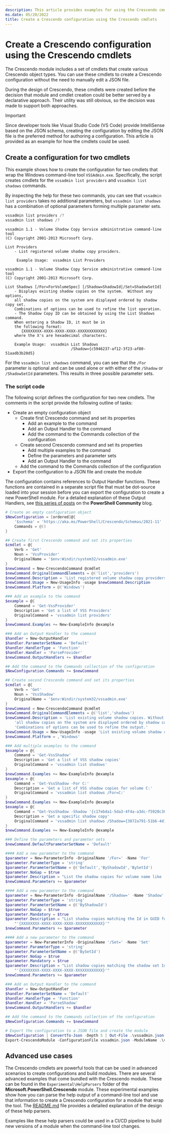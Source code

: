 ```yaml
---
description: This article provides examples for using the Crescendo cmdlets to create a configuration. This can be used as an alternate for manually created the JSON configuration file.
ms.date: 05/20/2022
title: Create a Crescendo configuration using the Crescendo cmdlets
---
```

# Create a Crescendo configuration using the Crescendo cmdlets

The Crescendo module includes a set of cmdlets that create various Crescendo object types. You can
use these cmdlets to create a Crescendo configuration without the need to manually edit a JSON file.

During the design of Crescendo, these cmdlets were created before the decision that module and
cmdlet creation could be better served by a declarative approach. Their utility was still obvious,
so the decision was made to support both approaches.

> [!IMPORTANT]
> Since developer tools like Visual Studio Code (VS Code) provide IntelliSense based on the JSON
> schema, creating the configuration by editing the JSON file is the preferred method for authoring
> a configuration. This article is provided as an example for how the cmdlets could be used.

## Create a configuration for two cmdlets

This example shows how to create the configuration for two cmdlets that wrap the Windows
command-line tool `VSSAdmin.exe`. Specifically, the script creates cmdlets for the
`vssadmin list providers` and `vssadmin list shadows` commands.

By inspecting the help for these two commands, you can see that `vssadmin list providers` takes no
additional parameters, but `vssadmin list shadows` has a combination of optional parameters forming
multiple parameter sets.

```powershell
vssadmin list providers /?
vssadmin list shadows /?
```

```Output
vssadmin 1.1 - Volume Shadow Copy Service administrative command-line tool
(C) Copyright 2001-2013 Microsoft Corp.

List Providers
    - List registered volume shadow copy providers.

     Example Usage:  vssadmin List Providers

vssadmin 1.1 - Volume Shadow Copy Service administrative command-line tool
(C) Copyright 2001-2013 Microsoft Corp.

List Shadows [/For=ForVolumeSpec] [/Shadow=ShadowId|/Set=ShadowSetId]
    - Displays existing shadow copies on the system.  Without any options,
    all shadow copies on the system are displayed ordered by shadow copy set.
    Combinations of options can be used to refine the list operation.
    - The Shadow Copy ID can be obtained by using the List Shadows command.
    When entering a Shadow ID, it must be in
    the following format:
       {XXXXXXXX-XXXX-XXXX-XXXX-XXXXXXXXXXXX}
    where the X's are hexadecimal characters.

    Example Usage:  vssadmin List Shadows
                             /Shadow={c5946237-af12-3f23-af80-51aadb3b20d5}
```

For the `vssadmin list shadows` command, you can see that the `/For` parameter is optional and can
be used alone or with either of the `/Shadow` or `/ShadowSetId` parameters. This results in three
possible parameter sets.

### The script code

The following script defines the configuration for two new cmdlets. The comments in the script
provide the following outline of tasks:

- Create an empty configuration object
  - Create first Crescendo command and set its properties
    - Add an example to the command
    - Add an Output Handler to the command
    - Add the command to the Commands collection of the configuration
  - Create second Crescendo command and set its properties
    - Add multiple examples to the command
    - Define the parameters and parameter sets
    - Add an Output Handler to the command
  - Add the command to the Commands collection of the configuration
- Export the configuration to a JSON file and create the module

The configuration contains references to Output Handler functions. These functions are contained in
a separate script file that must be dot-source loaded into your session before you can export the
configuration to create a new PowerShell module. For a detailed explanation of these Output
Handlers, see [this series of posts][blog] on the **PowerShell Community** blog.

```powershell
# Create an empty configuration object
$NewConfiguration = [ordered]@{
    '$schema' = 'https://aka.ms/PowerShell/Crescendo/Schemas/2021-11'
    Commands = @()
}

## Create first Crescendo command and set its properties
$cmdlet = @{
    Verb = 'Get'
    Noun = 'VssProvider'
    OriginalName = '$env:Windir/system32/vssadmin.exe'
}
$newCommand = New-CrescendoCommand @cmdlet
$newCommand.OriginalCommandElements = @('list','providers')
$newCommand.Description = 'List registered volume shadow copy providers'
$newCommand.Usage = New-UsageInfo -usage $newCommand.Description
$newCommand.Platform = @('Windows')

### Add an example to the command
$example = @{
    Command = 'Get-VssProvider'
    Description = 'Get a list of VSS Providers'
    OriginalCommand = 'vssadmin list providers'
}
$newCommand.Examples += New-ExampleInfo @example

### Add an Output Handler to the command
$handler = New-OutputHandler
$handler.ParameterSetName = 'Default'
$handler.HandlerType = 'Function'
$handler.Handler = 'ParseProvider'
$newCommand.OutputHandlers += $handler

## Add the command to the Commands collection of the configuration
$NewConfiguration.Commands += $newCommand

## Create second Crescendo command and set its properties
$cmdlet = @{
    Verb = 'Get'
    Noun = 'VssShadow'
    OriginalName = '$env:Windir/system32/vssadmin.exe'
}
$newCommand = New-CrescendoCommand @cmdlet
$newCommand.OriginalCommandElements = @('list','shadows')
$newCommand.Description = 'List existing volume shadow copies. Without any options, ' +
    'all shadow copies on the system are displayed ordered by shadow copy set. ' +
    'Combinations of options can be used to refine the output.'
$newCommand.Usage = New-UsageInfo -usage 'List existing volume shadow copies.'
$newCommand.Platform = ,'Windows'

### Add multiple examples to the command
$example = @{
    Command = 'Get-VssShadow'
    Description = 'Get a list of VSS shadow copies'
    OriginalCommand = 'vssadmin list shadows'
}
$newCommand.Examples += New-ExampleInfo @example
$example = @{
    Command = 'Get-VssShadow -For C:'
    Description = 'Get a list of VSS shadow copies for volume C:'
    OriginalCommand = 'vssadmin list shadows /For=C:'
}
$newCommand.Examples += New-ExampleInfo @example
$example = @{
    Command = "Get-VssShadow -Shadow '{c17ebda1-5da3-4f4a-a3dc-f5920c30ed0f}"
    Description = 'Get a specific shadow copy'
    OriginalCommand = 'vssadmin list shadows /Shadow={3872a791-51b6-4d10-813f-64b4beb9f935}'
}
$newCommand.Examples += New-ExampleInfo @example

### Define the parameters and parameter sets
$newCommand.DefaultParameterSetName = 'Default'

#### Add a new parameter to the command
$parameter = New-ParameterInfo -OriginalName '/For=' -Name 'For'
$parameter.ParameterType = 'string'
$parameter.ParameterSetName = @('Default','ByShadowId','BySetId')
$parameter.NoGap = $true
$parameter.Description = "List the shadow copies for volume name like 'C:'"
$newCommand.Parameters += $parameter

#### Add a new parameter to the command
$parameter = New-ParameterInfo -OriginalName '/Shadow=' -Name 'Shadow'
$parameter.ParameterType = 'string'
$parameter.ParameterSetName = @('ByShadowId')
$parameter.NoGap = $true
$parameter.Mandatory = $true
$parameter.Description = "List shadow copies matching the Id in GUID format: " +
    "'{XXXXXXXX-XXXX-XXXX-XXXX-XXXXXXXXXXXX}'"
$newCommand.Parameters += $parameter

#### Add a new parameter to the command
$parameter = New-ParameterInfo -OriginalName '/Set=' -Name 'Set'
$parameter.ParameterType = 'string'
$parameter.ParameterSetName = @('BySetId')
$parameter.NoGap = $true
$parameter.Mandatory = $true
$parameter.Description = "List shadow copies matching the shadow set Id in GUID format: " +
    "'{XXXXXXXX-XXXX-XXXX-XXXX-XXXXXXXXXXXX}'"
$newCommand.Parameters += $parameter

### Add an Output Handler to the command
$handler = New-OutputHandler
$handler.ParameterSetName = 'Default'
$handler.HandlerType = 'Function'
$handler.Handler = 'ParseShadow'
$newCommand.OutputHandlers += $handler

## Add the command to the Commands collection of the configuration
$NewConfiguration.Commands += $newCommand

# Export the configuration to a JSON file and create the module
$NewConfiguration | ConvertTo-Json -Depth 5 | Out-File .\vssadmin.json -Force
Export-CrescendoModule -ConfigurationFile vssadmin.json -ModuleName .\vssadmin.psm1 -Force
```

## Advanced use cases

The Crescendo cmdlets are powerful tools that can be used in advanced scenarios to create
configurations and build modules. There are several advanced examples that come bundled with the
Crescendo module. These can be found in the `Experimental\HelpParsers` folder of the
**Microsoft.PowerShell.Crescendo** module. These experimental examples show how you can parse the
help output of a command-line tool and use that information to create a Crescendo configuration for
a module that wrap the tool. The [README.md][README.md] file provides a detailed explanation of the
design of these help parsers.

Examples like these help parsers could be used in a CI/CD pipeline to build new versions of a module
when the command-line tool changes.

<!-- link references -->
[blog]: https://devblogs.microsoft.com/powershell-community/tag/crescendo/
[README.md]: https://github.com/PowerShell/Crescendo/blob/master/Microsoft.PowerShell.Crescendo/src/experimental/HelpParsers/README.md
